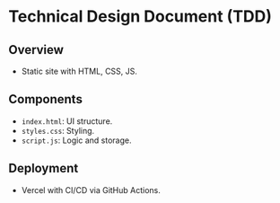 # Technical Design Document (TDD)
## Overview
- Static site with HTML, CSS, JS.
## Components
- `index.html`: UI structure.
- `styles.css`: Styling.
- `script.js`: Logic and storage.
## Deployment
- Vercel with CI/CD via GitHub Actions.